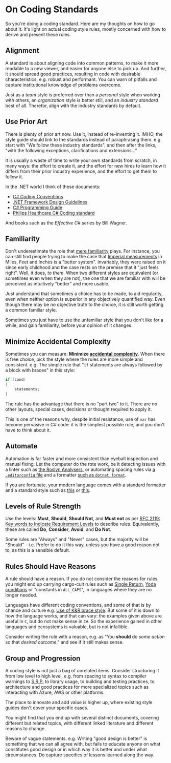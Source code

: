 # On Coding Standards

So you're doing a coding standard. Here are my thoughts on how to go about it. 
It's light on actual coding style rules, mostly concerned with how to derive and present these rules.

## Alignment

A standard is about aligning code into common patterns, to make it more readable to a new viewer, and easier for anyone else to pick up.
And further, it should spread good practices, resulting in code with desirable characteristics, e.g. robust and performant.
You can warn of pitfalls and capture institutional knowledge of problems overcome.

Just as a _team_ style is preferred over than a _personal_ style when working with others, an _organization_ style is better still, 
and an _industry standard_ best of all. Therefor, align with the industry standards by default.

## Use Prior Art

There is plenty of prior art now. Use it, instead of re-inventing it.
IMHO, the style guide should link to the standards instead of paraphrasing them. e.g. start with
"We follow these industry standards", and then after the links, "with the following exceptions, clarifications and extensions..."

It is usually a waste of time to write your own standards from scratch, in many ways:
the effort to create it, and the effort for new hires to learn how it differs from their prior industry experience, and the effort to get them to follow it.

In the .NET world I think of these documents:

* [C# Coding Conventions](https://docs.microsoft.com/en-us/dotnet/csharp/programming-guide/inside-a-program/coding-conventions)
* [.NET Framework Design Guidelines](https://docs.microsoft.com/en-us/dotnet/standard/design-guidelines/)
* [C# Programming Guide](https://docs.microsoft.com/en-us/dotnet/csharp/programming-guide/)
* [Philips Healthcare C# Coding standard](https://tics.tiobe.com/viewerCS/index.php?CSTD=General)

And books such as the _Effective C#_ series by Bill Wagner.

## Familiarity

Don't underestimate the role that [mere familiarity](https://en.wikipedia.org/wiki/Mere-exposure_effect) plays.
For instance, you can still find people trying to make the case that [Imperial measurements](https://en.wikipedia.org/wiki/Imperial_units) in Miles, Feet and Inches is a "better system".
Invariably, they were raised on it since early childhood and the case rests on the premise that it "just feels right".
Well, it does, _to them_. When two different styles are equivalent (or sometimes even when they are not), the one that we are familiar with will be perceived as intuitively "better" and more usable.

Just understand that sometimes a choice has to be made, to aid regularity, even when neither option is superior in any objectively quantified way.
Even though there may be no objective truth to the choice, it is still worth getting a common familiar style.

Sometimes you just have to use the unfamiliar style that you don't like for a while, and gain familiarity, before your opinion of it changes.

## Minimize Accidental Complexity

Sometimes you can measure: **Minimize [accidental complexity](https://en.wikipedia.org/wiki/No_Silver_Bullet)**. 
When there is free choice, pick the style where the rules are more simple and consistent. e.g. The simple rule that "`if` statements are always followed by a block with braces" in this style:

```csharp
if (cond)
{
    statements;
}
```

The rule has the advantage that there is no "part two" to it. There are no other layouts, special cases, decisions or thought required to apply it.

This is one of the reasons why, despite initial resistance, use of `var` has become pervasive in C# code: it is the simplest possible rule, and you don't have to think about it.

## Automate

Automation is far faster and more consistent than eyeball inspection and manual fixing.
Let the computer do the rote work, be it detecting issues with a linter such as [the Roslyn Analysers](https://github.com/dotnet/roslyn-analyzers),
or automating spacing rules via [a `.editorconfig` file](https://editorconfig.org/) and a formatter [such as `dotnet format`](https://github.com/dotnet/format).

If you are fortunate, your modern language comes with a standard formatter and a standard style such as [this](https://github.com/rust-lang/rustfmt) or [this](https://blog.golang.org/gofmt).

## Levels of Rule Strength

Use the levels: **Must**, **Should**, **Should Not**, and **Must not** as per [RFC 2119: Key words to Indicate Requirement Levels](https://tools.ietf.org/html/rfc2119) to describe rules.
Equivalently, these are called **Do**, **Consider**, **Avoid**, and **Do Not**.

Some rules are "Always" and "Never" cases, but the majority will be "Should" - i.e. Prefer to do it this way, unless you have a good reason not to, as this is a sensible default.

## Rules Should Have Reasons

A rule should have a reason.
If you do not consider the reasons for rules, you might end up carrying cargo-cult rules such as [Single Return](./TheSingleReturnLaw), [Yoda conditions](https://en.wikipedia.org/wiki/Yoda_conditions)
or "constants in `ALL_CAPS`", in languages where they are no longer needed.

Languages have different coding conventions, and some of that is by chance and culture e.g. [Use of K&R brace style](https://en.wikipedia.org/wiki/Indentation_style#K&R_style).
But some of it is down to how the language works, and that can vary: the examples given above are useful in `C`, but do not make sense in `C#`.
So the experience gained in other languages and ecosystems is valuable, but is not infallible.

Consider writing the rule with a reason, e.g. as "You **should** do _some action_ so that _desired outcome_." and see if it still makes sense.

## Group and Progression

A coding style is not just a bag of unrelated items.
Consider structuring it from low level to high level, e.g. from spacing to syntax to compiler warnings to [S.R.P.](https://en.wikipedia.org/wiki/Single-responsibility_principle) to library usage,
to building and testing practices, to architecture and good practices for more specialized topics such as interacting with Azure, AWS or other platforms.

The place to innovate and add value is higher up, where existing style guides don't cover your specific cases.

You might find that you end up with several distinct documents, covering different but related topics, with different linked literature and different reasons to change.

Beware of vague statements. e.g. Writing "good design is better" is something that we can all agree with, but fails to educate anyone on what constitutes good design or in which way it is better and under what circumstances.
Do capture specifics of lessons learned along the way.
